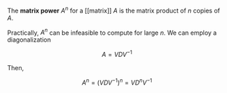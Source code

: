 The **matrix power** $A^n$ for a [[matrix]] $A$ is the matrix product of $n$ copies of $A$.

Practically, $A^n$ can be infeasible to compute for large $n$. We can employ a diagonalization

$$
A = VDV^{-1}
$$

Then,

$$
A^n = (VDV^{-1})^n = VD^nV^{-1}
$$